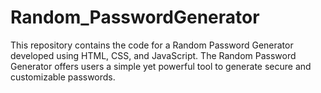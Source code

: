# Random_PasswordGenerator
This repository contains the code for a Random Password Generator developed using HTML, CSS, and JavaScript. The Random Password Generator offers users a simple yet powerful tool to generate secure and customizable passwords. 

